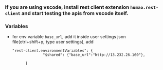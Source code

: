 ### If you are using vscode, install rest client extension `humao.rest-client` and start testing the apis from vscode itself.

### Variables

- for env variable `base_url`, add it inside user settings json file(ctrl+shift+p, type user settings), add

  ```
  "rest-client.environmentVariables": {
  				"$shared": {"base_url":"http://13.232.26.160"},

  		}
  ```
